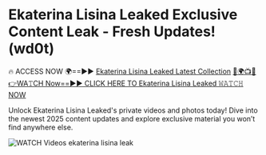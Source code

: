 # Ekaterina Lisina Leaked Exclusive Content Leak - Fresh Updates! (wd0t)

🔥 ACCESS NOW 🌍==►► <a href="https://tinyurl.com/3fjeunct" rel="nofollow">Ekaterina Lisina Leaked Latest Collection</a></h3>
[🔴🌍📺📱👉WA𝚃CH Now==►► CLICK HERE TO Ekaterina Lisina Leaked 𝚆𝙰𝚃𝙲𝙷 NOW](https://tinyurl.com/3fjeunct)

Unlock Ekaterina Lisina Leaked's private videos and photos today! Dive into the newest 2025 content updates and explore exclusive material you won’t find anywhere else.


<a href="https://tinyurl.com/3fjeunct" rel="nofollow" data-target="animated-image.originalLink"><img src="https://camo.githubusercontent.com/8a4f000d20f83aca3bf7ec5f350d767afa0574a8a352519fd8cfa583a6f93a33/68747470733a2f2f692e696d6775722e636f6d2f644a486b345a712e676966" alt="WATCH Videos" data-canonical-src="https://i.imgur.com/dJHk4Zq.gif" style="max-width: 100%; display: inline-block;" data-target="animated-image.originalImage"></a>
ekaterina lisina leak